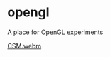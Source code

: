 # opengl
A place for OpenGL experiments

[CSM.webm](https://github.com/AntonMoyseychuk/opengl/assets/108875469/170a5252-a905-4cf8-9f6c-6b1ef0046a6e)
